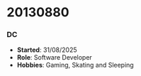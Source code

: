 # 20130880

### DC

- **Started**: 31/08/2025
- **Role**: Software Developer
- **Hobbies**: Gaming, Skating and Sleeping

